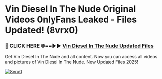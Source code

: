 # Vin Diesel In The Nude Original Videos 0nlyFans Leaked - Files Updated! (8vrx0)

<h3>🔴 CLICK HERE 🌐==►► <a href="https://tinyurl.com/52m3yx9h" rel="nofollow">Vin Diesel In The Nude Updated Files</a></h3>

Get Vin Diesel In The Nude and all content. Now you can access all videos and pictures of Vin Diesel In The Nude. New Updated Files 2025!

[![8vrx0](https://i.imgur.com/TnHtlc8.gif)](https://tinyurl.com/52m3yx9h)
